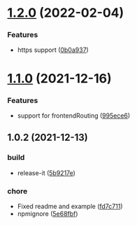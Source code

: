 # [1.2.0](https://github.com/kajyr/kservez/compare/1.1.0...1.2.0) (2022-02-04)


### Features

* https support ([0b0a937](https://github.com/kajyr/kservez/commit/0b0a937acc0ccf57ea82e02c8279e947adb5bd2c))

# [1.1.0](https://github.com/kajyr/kservez/compare/1.0.2...1.1.0) (2021-12-16)


### Features

* support for frontendRouting ([995ece6](https://github.com/kajyr/kservez/commit/995ece63d2ef0dc421d8380e52792f971cb43c0d))

## 1.0.2 (2021-12-13)


### build

* release-it ([5b9217e](https://github.com/kajyr/kservez/commit/5b9217ea8a54f3de68d8846cb35849a81e3c38c1))

### chore

* Fixed readme and example ([fd7c711](https://github.com/kajyr/kservez/commit/fd7c711b1e3b308c4c7ccd45f9de66fb255c12c2))
* npmignore ([5e68fbf](https://github.com/kajyr/kservez/commit/5e68fbf02146415c212f9e60ce1a3bd73d0524c0))

